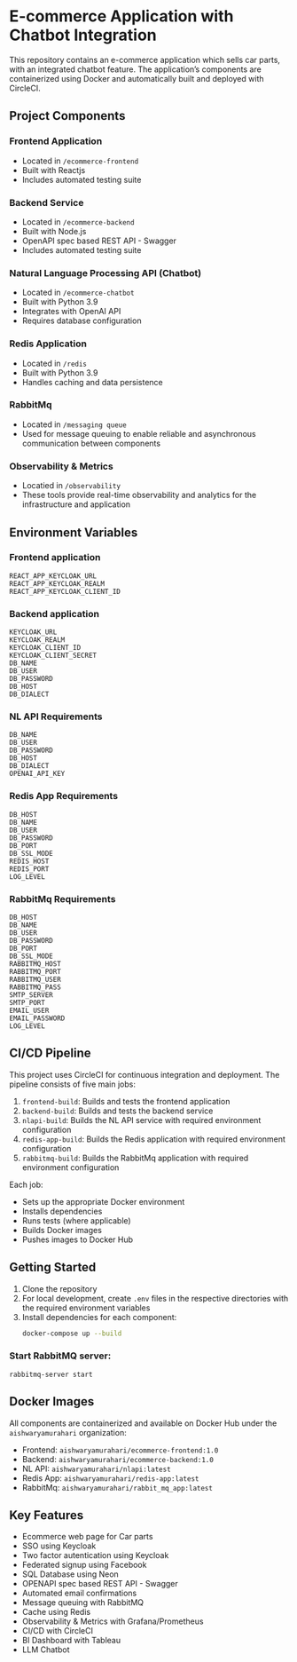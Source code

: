 # E-commerce Application with Chatbot Integration

This repository contains an e-commerce application which sells car parts, with an integrated chatbot feature. The application’s components are containerized using Docker and automatically built and deployed with CircleCI.

## Project Components

### Frontend Application
- Located in `/ecommerce-frontend`
- Built with Reactjs
- Includes automated testing suite

### Backend Service
- Located in `/ecommerce-backend`
- Built with Node.js
- OpenAPI spec based REST API - Swagger
- Includes automated testing suite

### Natural Language Processing API (Chatbot)
- Located in `/ecommerce-chatbot`
- Built with Python 3.9
- Integrates with OpenAI API
- Requires database configuration

### Redis Application
- Located in `/redis`
- Built with Python 3.9
- Handles caching and data persistence

### RabbitMq
- Located in `/messaging queue`
- Used for message queuing to enable reliable and asynchronous communication between components

### Observability & Metrics
- Locatied in `/observability`
- These tools provide real-time observability and analytics for the infrastructure and application

## Environment Variables

### Frontend application
```
REACT_APP_KEYCLOAK_URL
REACT_APP_KEYCLOAK_REALM
REACT_APP_KEYCLOAK_CLIENT_ID
```

### Backend application
```
KEYCLOAK_URL
KEYCLOAK_REALM
KEYCLOAK_CLIENT_ID
KEYCLOAK_CLIENT_SECRET
DB_NAME
DB_USER
DB_PASSWORD
DB_HOST
DB_DIALECT
```

### NL API Requirements
```
DB_NAME
DB_USER
DB_PASSWORD
DB_HOST
DB_DIALECT
OPENAI_API_KEY
```

### Redis App Requirements
```
DB_HOST
DB_NAME
DB_USER
DB_PASSWORD
DB_PORT
DB_SSL_MODE
REDIS_HOST
REDIS_PORT
LOG_LEVEL
```

### RabbitMq Requirements
```
DB_HOST
DB_NAME
DB_USER
DB_PASSWORD
DB_PORT
DB_SSL_MODE
RABBITMQ_HOST
RABBITMQ_PORT
RABBITMQ_USER
RABBITMQ_PASS
SMTP_SERVER
SMTP_PORT
EMAIL_USER
EMAIL_PASSWORD
LOG_LEVEL
```

## CI/CD Pipeline

This project uses CircleCI for continuous integration and deployment. The pipeline consists of five main jobs:

1. `frontend-build`: Builds and tests the frontend application
2. `backend-build`: Builds and tests the backend service
3. `nlapi-build`: Builds the NL API service with required environment configuration
4. `redis-app-build`: Builds the Redis application with required environment configuration
5. `rabbitmq-build`: Builds the RabbitMq application with required environment configuration

Each job:
- Sets up the appropriate Docker environment
- Installs dependencies
- Runs tests (where applicable)
- Builds Docker images
- Pushes images to Docker Hub

## Getting Started

1. Clone the repository
2. For local development, create `.env` files in the respective directories with the required environment variables
3. Install dependencies for each component:
   ```bash
   docker-compose up --build
   ```

### Start RabbitMQ server:
```
rabbitmq-server start
```

## Docker Images

All components are containerized and available on Docker Hub under the `aishwaryamurahari` organization:
- Frontend: `aishwaryamurahari/ecommerce-frontend:1.0`
- Backend: `aishwaryamurahari/ecommerce-backend:1.0`
- NL API: `aishwaryamurahari/nlapi:latest`
- Redis App: `aishwaryamurahari/redis-app:latest`
- RabbitMq: `aishwaryamurahari/rabbit_mq_app:latest`

## Key Features
- Ecommerce web page for Car parts
- SSO using Keycloak
- Two factor autentication using Keycloak
- Federated signup using Facebook
- SQL Database using Neon
- OPENAPI spec based REST API - Swagger
- Automated email confirmations
- Message queuing with RabbitMQ
- Cache using Redis
- Observability & Metrics with Grafana/Prometheus
- CI/CD with CircleCI
- BI Dashboard with Tableau
- LLM Chatbot
